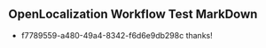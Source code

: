 ## OpenLocalization Workflow Test MarkDown
* f7789559-a480-49a4-8342-f6d6e9db298c thanks!

<!--HONumber=Jul16_HO4-->


